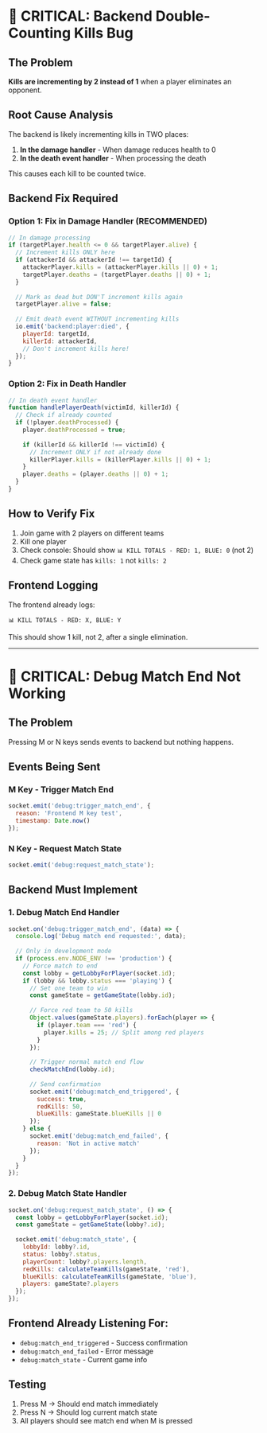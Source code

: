 # 🚨 CRITICAL: Backend Double-Counting Kills Bug

## The Problem
**Kills are incrementing by 2 instead of 1** when a player eliminates an opponent.

## Root Cause Analysis

The backend is likely incrementing kills in TWO places:
1. **In the damage handler** - When damage reduces health to 0
2. **In the death event handler** - When processing the death

This causes each kill to be counted twice.

## Backend Fix Required

### Option 1: Fix in Damage Handler (RECOMMENDED)
```javascript
// In damage processing
if (targetPlayer.health <= 0 && targetPlayer.alive) {
  // Increment kills ONLY here
  if (attackerId && attackerId !== targetId) {
    attackerPlayer.kills = (attackerPlayer.kills || 0) + 1;
    targetPlayer.deaths = (targetPlayer.deaths || 0) + 1;
  }
  
  // Mark as dead but DON'T increment kills again
  targetPlayer.alive = false;
  
  // Emit death event WITHOUT incrementing kills
  io.emit('backend:player:died', {
    playerId: targetId,
    killerId: attackerId,
    // Don't increment kills here!
  });
}
```

### Option 2: Fix in Death Handler
```javascript
// In death event handler
function handlePlayerDeath(victimId, killerId) {
  // Check if already counted
  if (!player.deathProcessed) {
    player.deathProcessed = true;
    
    if (killerId && killerId !== victimId) {
      // Increment ONLY if not already done
      killerPlayer.kills = (killerPlayer.kills || 0) + 1;
    }
    player.deaths = (player.deaths || 0) + 1;
  }
}
```

## How to Verify Fix

1. Join game with 2 players on different teams
2. Kill one player
3. Check console: Should show `📊 KILL TOTALS - RED: 1, BLUE: 0` (not 2)
4. Check game state has `kills: 1` not `kills: 2`

## Frontend Logging

The frontend already logs:
```
📊 KILL TOTALS - RED: X, BLUE: Y
```

This should show 1 kill, not 2, after a single elimination.

---

# 🚨 CRITICAL: Debug Match End Not Working

## The Problem
Pressing M or N keys sends events to backend but nothing happens.

## Events Being Sent

### M Key - Trigger Match End
```javascript
socket.emit('debug:trigger_match_end', { 
  reason: 'Frontend M key test',
  timestamp: Date.now()
});
```

### N Key - Request Match State
```javascript
socket.emit('debug:request_match_state');
```

## Backend Must Implement

### 1. Debug Match End Handler
```javascript
socket.on('debug:trigger_match_end', (data) => {
  console.log('Debug match end requested:', data);
  
  // Only in development mode
  if (process.env.NODE_ENV !== 'production') {
    // Force match to end
    const lobby = getLobbyForPlayer(socket.id);
    if (lobby && lobby.status === 'playing') {
      // Set one team to win
      const gameState = getGameState(lobby.id);
      
      // Force red team to 50 kills
      Object.values(gameState.players).forEach(player => {
        if (player.team === 'red') {
          player.kills = 25; // Split among red players
        }
      });
      
      // Trigger normal match end flow
      checkMatchEnd(lobby.id);
      
      // Send confirmation
      socket.emit('debug:match_end_triggered', {
        success: true,
        redKills: 50,
        blueKills: gameState.blueKills || 0
      });
    } else {
      socket.emit('debug:match_end_failed', {
        reason: 'Not in active match'
      });
    }
  }
});
```

### 2. Debug Match State Handler
```javascript
socket.on('debug:request_match_state', () => {
  const lobby = getLobbyForPlayer(socket.id);
  const gameState = getGameState(lobby?.id);
  
  socket.emit('debug:match_state', {
    lobbyId: lobby?.id,
    status: lobby?.status,
    playerCount: lobby?.players.length,
    redKills: calculateTeamKills(gameState, 'red'),
    blueKills: calculateTeamKills(gameState, 'blue'),
    players: gameState?.players
  });
});
```

## Frontend Already Listening For:
- `debug:match_end_triggered` - Success confirmation
- `debug:match_end_failed` - Error message
- `debug:match_state` - Current game info

## Testing
1. Press M → Should end match immediately
2. Press N → Should log current match state
3. All players should see match end when M is pressed
